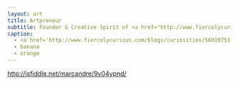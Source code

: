 ```yaml
---
layout: art
title: Artpreneur
subtitle: Founder & Creative Spirit of <a href="http://www.fiercelycurious.com">Fiercely Curious</a>
caption:
  - <a href='http://www.fiercelycurious.com/blogs/curiosities/56010753-technology-as-hands-show-at-sky-gallery'>Technology as hands show</a>
  - banana
  - orange
---
```


http://jsfiddle.net/marcandre/9v04ypnd/